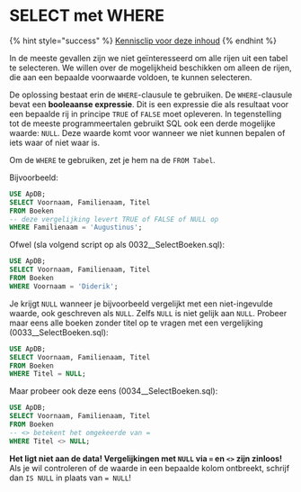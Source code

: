 # SELECT met WHERE

{% hint style="success" %}
[Kennisclip voor deze inhoud](https://youtu.be/NZuOU\_vvbqs)
{% endhint %}

In de meeste gevallen zijn we niet geïnteresseerd om alle rijen uit een tabel te selecteren. We willen over de mogelijkheid beschikken om alleen de rijen, die aan een bepaalde voorwaarde voldoen, te kunnen selecteren.

De oplossing bestaat erin de `WHERE`-clausule te gebruiken. De `WHERE`-clausule bevat een **booleaanse expressie**. Dit is een expressie die als resultaat voor een bepaalde rij in principe `TRUE` of `FALSE` moet opleveren. In tegenstelling tot de meeste programmeertalen gebruikt SQL ook een derde mogelijke waarde: `NULL`. Deze waarde komt voor wanneer we niet kunnen bepalen of iets waar of niet waar is.

Om de `WHERE` te gebruiken, zet je hem na de `FROM Tabel`.

Bijvoorbeeld:

```sql
USE ApDB;
SELECT Voornaam, Familienaam, Titel 
FROM Boeken
-- deze vergelijking levert TRUE of FALSE of NULL op
WHERE Familienaam = 'Augustinus';
```

Ofwel (sla volgend script op als 0032\_\_SelectBoeken.sql):

```sql
USE ApDB;
SELECT Voornaam, Familienaam, Titel 
FROM Boeken
WHERE Voornaam = 'Diderik';
```

Je krijgt `NULL` wanneer je bijvoorbeeld vergelijkt met een niet-ingevulde waarde, ook geschreven als `NULL`. Zelfs `NULL` is niet gelijk aan `NULL`. Probeer maar eens alle boeken zonder titel op te vragen met een vergelijking (0033\_\_SelectBoeken.sql):

```sql
USE ApDB;
SELECT Voornaam, Familienaam, Titel 
FROM Boeken
WHERE Titel = NULL;
```

Maar probeer ook deze eens (0034\_\_SelectBoeken.sql):

```sql
USE ApDB;
SELECT Voornaam, Familienaam, Titel 
FROM Boeken
-- <> betekent het omgekeerde van =
WHERE Titel <> NULL;
```

**Het ligt niet aan de data! Vergelijkingen met `NULL` via `=` en `<>` zijn zinloos!** Als je wil controleren of de waarde in een bepaalde kolom ontbreekt, schrijf dan `IS NULL` in plaats van `= NULL`!
